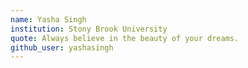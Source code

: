 ```yaml
---
name: Yasha Singh
institution: Stony Brook University
quote: Always believe in the beauty of your dreams.
github_user: yashasingh
---
```

